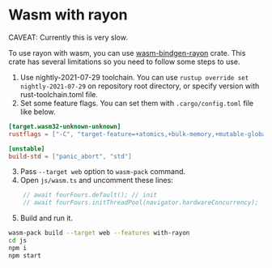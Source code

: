 # Wasm with rayon

CAVEAT: Currently this is very slow.

To use rayon with wasm, you can use [wasm-bindgen-rayon](https://github.com/GoogleChromeLabs/wasm-bindgen-rayon) crate.
This crate has several limitations so you need to follow some steps to use.

1. Use nightly-2021-07-29 toolchain. You can use `rustup override set nightly-2021-07-29` on repository root directory, or specify version with rust-toolchain.toml file.
2. Set some feature flags. You can set them with `.cargo/config.toml` file like below.

```toml
[target.wasm32-unknown-unknown]
rustflags = ["-C", "target-feature=+atomics,+bulk-memory,+mutable-globals"]

[unstable]
build-std = ["panic_abort", "std"]
```

3. Pass `--target web` option to `wasm-pack` command.
4. Open `js/wasm.ts` and uncomment these lines:

```ts
    // await fourFours.default(); // init
    // await fourFours.initThreadPool(navigator.hardwareConcurrency);
```

5. Build and run it.

```sh
wasm-pack build --target web --features with-rayon
cd js
npm i
npm start
```
